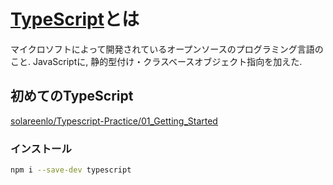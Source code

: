 # [TypeScript](https://github.com/Microsoft/TypeScript)とは
マイクロソフトによって開発されているオープンソースのプログラミング言語のこと.
JavaScriptに, 静的型付け・クラスベースオブジェクト指向を加えた.

## 初めてのTypeScript
[solareenlo/Typescript-Practice/01_Getting_Started](https://github.com/solareenlo/Typescript-Practice/tree/master/01_Getting_Started)

### インストール
```bash
npm i --save-dev typescript
```
